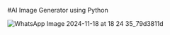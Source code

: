 #AI Image Generator using Python

![WhatsApp Image 2024-11-18 at 18 24 35_79d3811d](https://github.com/user-attachments/assets/25ee9c46-c034-4158-b3e1-e328b0eae017)

